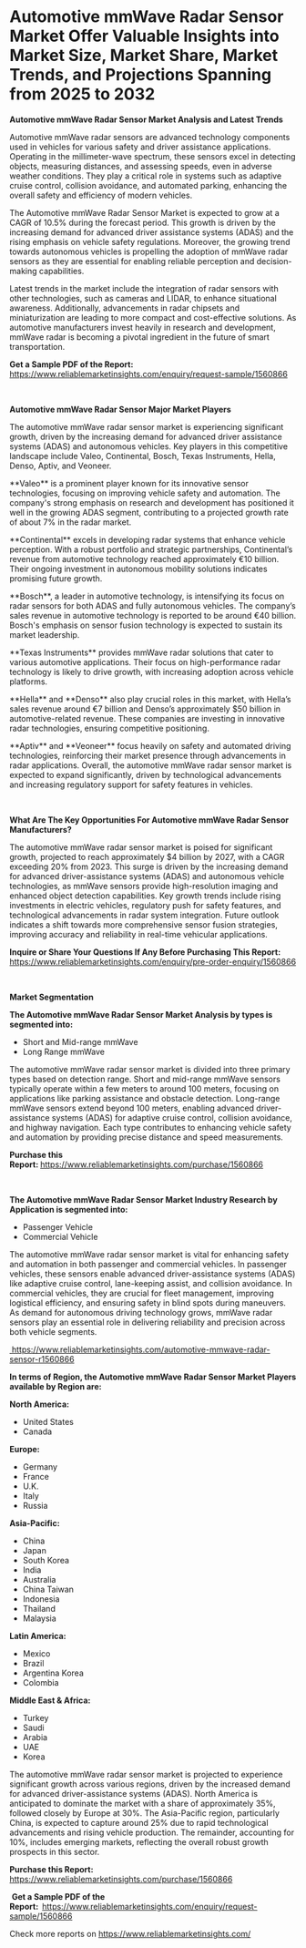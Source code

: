 <p><h1>Automotive mmWave Radar Sensor Market Offer Valuable Insights into Market Size, Market Share, Market Trends, and Projections Spanning from 2025 to 2032</h1></p><p><strong>Automotive mmWave Radar Sensor Market Analysis and Latest Trends</strong></p>
<p><p>Automotive mmWave radar sensors are advanced technology components used in vehicles for various safety and driver assistance applications. Operating in the millimeter-wave spectrum, these sensors excel in detecting objects, measuring distances, and assessing speeds, even in adverse weather conditions. They play a critical role in systems such as adaptive cruise control, collision avoidance, and automated parking, enhancing the overall safety and efficiency of modern vehicles.</p><p>The Automotive mmWave Radar Sensor Market is expected to grow at a CAGR of 10.5% during the forecast period. This growth is driven by the increasing demand for advanced driver assistance systems (ADAS) and the rising emphasis on vehicle safety regulations. Moreover, the growing trend towards autonomous vehicles is propelling the adoption of mmWave radar sensors as they are essential for enabling reliable perception and decision-making capabilities.</p><p>Latest trends in the market include the integration of radar sensors with other technologies, such as cameras and LIDAR, to enhance situational awareness. Additionally, advancements in radar chipsets and miniaturization are leading to more compact and cost-effective solutions. As automotive manufacturers invest heavily in research and development, mmWave radar is becoming a pivotal ingredient in the future of smart transportation.</p></p>
<p><strong>Get a Sample PDF of the Report:&nbsp;</strong> <a href="https://www.reliablemarketinsights.com/enquiry/request-sample/1560866?utm_campaign=2636&utm_medium=2&utm_source=Github&utm_content=ia&utm_term=30032025&utm_id=automotive-mmwave-radar-sensor">https://www.reliablemarketinsights.com/enquiry/request-sample/1560866</a></p>
<p>&nbsp;</p>
<p><strong>Automotive mmWave Radar Sensor Major Market Players</strong></p>
<p><p>The automotive mmWave radar sensor market is experiencing significant growth, driven by the increasing demand for advanced driver assistance systems (ADAS) and autonomous vehicles. Key players in this competitive landscape include Valeo, Continental, Bosch, Texas Instruments, Hella, Denso, Aptiv, and Veoneer.</p><p>**Valeo** is a prominent player known for its innovative sensor technologies, focusing on improving vehicle safety and automation. The company's strong emphasis on research and development has positioned it well in the growing ADAS segment, contributing to a projected growth rate of about 7% in the radar market.</p><p>**Continental** excels in developing radar systems that enhance vehicle perception. With a robust portfolio and strategic partnerships, Continental’s revenue from automotive technology reached approximately €10 billion. Their ongoing investment in autonomous mobility solutions indicates promising future growth.</p><p>**Bosch**, a leader in automotive technology, is intensifying its focus on radar sensors for both ADAS and fully autonomous vehicles. The company’s sales revenue in automotive technology is reported to be around €40 billion. Bosch's emphasis on sensor fusion technology is expected to sustain its market leadership.</p><p>**Texas Instruments** provides mmWave radar solutions that cater to various automotive applications. Their focus on high-performance radar technology is likely to drive growth, with increasing adoption across vehicle platforms.</p><p>**Hella** and **Denso** also play crucial roles in this market, with Hella’s sales revenue around €7 billion and Denso’s approximately $50 billion in automotive-related revenue. These companies are investing in innovative radar technologies, ensuring competitive positioning.</p><p>**Aptiv** and **Veoneer** focus heavily on safety and automated driving technologies, reinforcing their market presence through advancements in radar applications. Overall, the automotive mmWave radar sensor market is expected to expand significantly, driven by technological advancements and increasing regulatory support for safety features in vehicles.</p></p>
<p>&nbsp;</p>
<p><strong>What Are The Key Opportunities For Automotive mmWave Radar Sensor Manufacturers?</strong></p>
<p><p>The automotive mmWave radar sensor market is poised for significant growth, projected to reach approximately $4 billion by 2027, with a CAGR exceeding 20% from 2023. This surge is driven by the increasing demand for advanced driver-assistance systems (ADAS) and autonomous vehicle technologies, as mmWave sensors provide high-resolution imaging and enhanced object detection capabilities. Key growth trends include rising investments in electric vehicles, regulatory push for safety features, and technological advancements in radar system integration. Future outlook indicates a shift towards more comprehensive sensor fusion strategies, improving accuracy and reliability in real-time vehicular applications.</p></p>
<p><strong>Inquire or Share Your Questions If Any Before Purchasing This Report:</strong> <a href="https://www.reliablemarketinsights.com/enquiry/pre-order-enquiry/1560866?utm_campaign=2636&utm_medium=2&utm_source=Github&utm_content=ia&utm_term=30032025&utm_id=automotive-mmwave-radar-sensor">https://www.reliablemarketinsights.com/enquiry/pre-order-enquiry/1560866</a></p>
<p>&nbsp;</p>
<p><strong>Market Segmentation</strong></p>
<p><strong>The Automotive mmWave Radar Sensor Market Analysis by types is segmented into:</strong></p>
<p><ul><li>Short and Mid-range mmWave</li><li>Long Range mmWave</li></ul></p>
<p><p>The automotive mmWave radar sensor market is divided into three primary types based on detection range. Short and mid-range mmWave sensors typically operate within a few meters to around 100 meters, focusing on applications like parking assistance and obstacle detection. Long-range mmWave sensors extend beyond 100 meters, enabling advanced driver-assistance systems (ADAS) for adaptive cruise control, collision avoidance, and highway navigation. Each type contributes to enhancing vehicle safety and automation by providing precise distance and speed measurements.</p></p>
<p><strong>Purchase this Report:&nbsp;</strong><a href="https://www.reliablemarketinsights.com/purchase/1560866?utm_campaign=2636&utm_medium=2&utm_source=Github&utm_content=ia&utm_term=30032025&utm_id=automotive-mmwave-radar-sensor">https://www.reliablemarketinsights.com/purchase/1560866</a></p>
<p>&nbsp;</p>
<p><strong>The Automotive mmWave Radar Sensor Market Industry Research by Application is segmented into:</strong></p>
<p><ul><li>Passenger Vehicle</li><li>Commercial Vehicle</li></ul></p>
<p><p>The automotive mmWave radar sensor market is vital for enhancing safety and automation in both passenger and commercial vehicles. In passenger vehicles, these sensors enable advanced driver-assistance systems (ADAS) like adaptive cruise control, lane-keeping assist, and collision avoidance. In commercial vehicles, they are crucial for fleet management, improving logistical efficiency, and ensuring safety in blind spots during maneuvers. As demand for autonomous driving technology grows, mmWave radar sensors play an essential role in delivering reliability and precision across both vehicle segments.</p></p>
<p><a href="https://www.reliablemarketinsights.com/automotive-mmwave-radar-sensor-r1560866?utm_campaign=2636&utm_medium=2&utm_source=Github&utm_content=ia&utm_term=30032025&utm_id=automotive-mmwave-radar-sensor">&nbsp;https://www.reliablemarketinsights.com/automotive-mmwave-radar-sensor-r1560866</a></p>
<p><strong>In terms of Region, the Automotive mmWave Radar Sensor Market Players available by Region are:</strong></p>
<p>
    <p> <strong> North America: </strong>
        <ul>
            <li>United States</li>
            <li>Canada</li>
        </ul>
        </p> 
    <p> <strong> Europe: </strong>
        <ul>
            <li>Germany</li>
            <li>France</li>
            <li>U.K.</li>
            <li>Italy</li>
            <li>Russia</li>
        </ul>
        </p> 
    <p> <strong> Asia-Pacific: </strong>
        <ul>
            <li>China</li>
            <li>Japan</li>
            <li>South Korea</li>
            <li>India</li>
            <li>Australia</li>
            <li>China Taiwan</li>
            <li>Indonesia</li>
            <li>Thailand</li>
            <li>Malaysia</li>
        </ul>
        </p> 
    <p> <strong> Latin America: </strong>
        <ul>
            <li>Mexico</li>
            <li>Brazil</li>
            <li>Argentina Korea</li>
            <li>Colombia</li>
        </ul>
        </p> 
    <p> <strong> Middle East & Africa: </strong>
        <ul>
            <li>Turkey</li>
            <li>Saudi</li>
            <li>Arabia</li>
            <li>UAE</li>
            <li>Korea</li>
        </ul>
    </p>
    </p>
<p><p>The automotive mmWave radar sensor market is projected to experience significant growth across various regions, driven by the increased demand for advanced driver-assistance systems (ADAS). North America is anticipated to dominate the market with a share of approximately 35%, followed closely by Europe at 30%. The Asia-Pacific region, particularly China, is expected to capture around 25% due to rapid technological advancements and rising vehicle production. The remainder, accounting for 10%, includes emerging markets, reflecting the overall robust growth prospects in this sector.</p></p>
<p><strong>Purchase this Report: </strong><a href="https://www.reliablemarketinsights.com/purchase/1560866?utm_campaign=2636&utm_medium=2&utm_source=Github&utm_content=ia&utm_term=30032025&utm_id=automotive-mmwave-radar-sensor">https://www.reliablemarketinsights.com/purchase/1560866</a></p>
<p>&nbsp;<strong>Get a Sample PDF of the Report:&nbsp;&nbsp;</strong><a href="https://www.reliablemarketinsights.com/enquiry/request-sample/1560866?utm_campaign=2636&utm_medium=2&utm_source=Github&utm_content=ia&utm_term=30032025&utm_id=automotive-mmwave-radar-sensor">https://www.reliablemarketinsights.com/enquiry/request-sample/1560866</a></p>
<p><strong></strong></p>
<p>Check more reports on <a href="https://www.reliablemarketinsights.com/?utm_campaign=2636&utm_medium=2&utm_source=Github&utm_content=ia&utm_term=30032025&utm_id=automotive-mmwave-radar-sensor">https://www.reliablemarketinsights.com/</a></p>